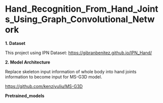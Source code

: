 # Hand_Recognition_From_Hand_Joints_Using_Graph_Convolutional_Network

**1. Dataset**

This project using IPN Dataset: https://gibranbenitez.github.io/IPN_Hand/

**2. Model Architecture**

Replace skeleton input information of whole body into hand joints information to become input for MS-G3D model.

https://github.com/kenziyuliu/MS-G3D

**Pretrained_models**





